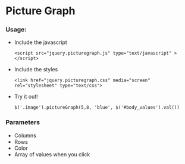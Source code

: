 # Picture Graph

### Usage:


- Include the javascript

    `<script src="jquery.picturegraph.js" type="text/javascript" ></script>`

- Include the styles

    `<link href="jquery.picturegraph.css" media="screen" rel="stylesheet" type="text/css">`

- Try it out!

    `$('.image').pictureGraph(5,8, 'blue', $('#body_values').val())`

### Parameters

- Columns
- Rows
- Color
- Array of values when you click

